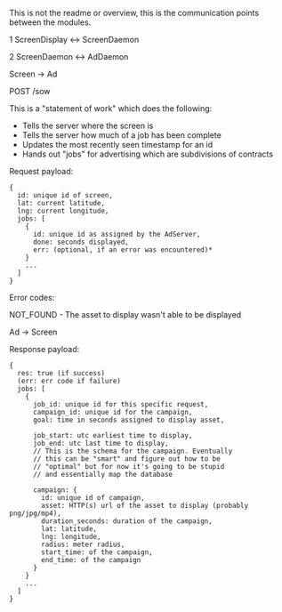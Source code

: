This is not the readme or overview, this is the communication points between the modules.


1 ScreenDisplay <-> ScreenDaemon

2 ScreenDaemon <-> AdDaemon

Screen -> Ad

POST /sow

This is a "statement of work" which does the following:
  * Tells the server where the screen is
  * Tells the server how much of a job has been complete
  * Updates the most recently seen timestamp for an id
  * Hands out "jobs" for advertising which are subdivisions of contracts

Request payload:

```
{
  id: unique id of screen,
  lat: current latitude,
  lng: current longitude,
  jobs: [
    {
      id: unique id as assigned by the AdServer,
      done: seconds displayed,
      err: (optional, if an error was encountered)*
    }
    ...
  ]
}
```

Error codes:

  NOT_FOUND - The asset to display wasn't able to be displayed


Ad -> Screen

Response payload:

```
{
  res: true (if success)
  (err: err code if failure)
  jobs: [
    { 
      job_id: unique id for this specific request,
      campaign_id: unique id for the campaign,
      goal: time in seconds assigned to display asset,

      job_start: utc earliest time to display,
      job_end: utc last time to display,
      // This is the schema for the campaign. Eventually
      // this can be "smart" and figure out how to be 
      // "optimal" but for now it's going to be stupid
      // and essentially map the database

      campaign: {
        id: unique id of campaign,
        asset: HTTP(s) url of the asset to display (probably png/jpg/mp4),
        duration_seconds: duration of the campaign,
        lat: latitude,
        lng: longitude,
        radius: meter radius,
        start_time: of the campaign,
        end_time: of the campaign
      }
    }
    ...
  ]
}
```

